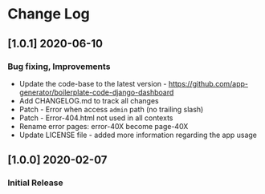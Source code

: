 # Change Log

## [1.0.1] 2020-06-10
### Bug fixing, Improvements

- Update the code-base to the latest version - https://github.com/app-generator/boilerplate-code-django-dashboard
- Add CHANGELOG.md to track all changes
- Patch - Error when access `admin` path (no trailing slash)
- Patch - Error-404.html not used in all contexts
- Rename error pages: error-40X become page-40X
- Update LICENSE file - added more information regarding the app usage

## [1.0.0] 2020-02-07
### Initial Release
